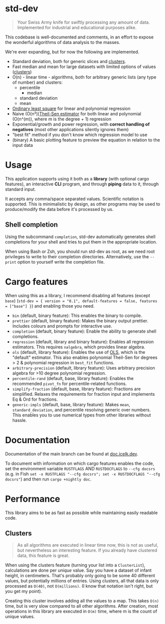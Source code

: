 # std-dev

> Your Swiss Army knife for swiftly processing any amount of data. Implemented for industrial and educational purposes alike.

This codebase is well-documented and comments, in an effort to expose the wonderful algorithms of data analysis to the masses.

We're ever expanding, but for now the following are implemented.

-   Standard deviation, both for generic slices and [clusters](#clusters).
-   Fast median and mean for large datasets with limited options of values ([clusters](#clusters))
-   O(n) - linear time - algorithms, both for arbitrary generic lists (any type of number) and clusters:
    -   percentile
        -   median
    -   standard deviation
    -   mean
-   [Ordinary least square](https://en.wikipedia.org/wiki/Ordinary_least_squares) for linear and polynomial regression
-   Naive (O(n²))[Theil-Sen estimator](https://en.wikipedia.org/wiki/Theil%E2%80%93Sen_estimator) for both linear and polynomial (O(n^(m)), where m is the degree + 1) regression
-   Exponential/growth and power regression, with **correct handling of negatives** (most other applications silently ignores them)
-   "best fit" method if you don't know which regression model to use
-   (binary) A basic plotting feature to preview the equation in relation to the input data

# Usage

This application supports using it both as a **library** (with optional cargo features),
an interactive **CLI** program, and through **piping** data to it, through standard input.

It accepts any comma/space separated values. Scientific notation is supported.
This is minimalistic by design, as other programs may be used to produce/modify the data before it's processed by us.

## Shell completion

Using the subcommand `completion`, std-dev automatically generates shell completions for your shell and tries to put them in the appropriate location.

When using Bash or Zsh, you should run std-dev as root, as we need root privileges to write to their completion directories.
Alternatively, use the `--print` option to yourself write the completion file.

# Cargo features

When using this as a library, I recommend disabling all features (except `base`) (`std-dev = { version = "0.1", default-features = false, features = ["base"] }`)
and enabling those you need.

-   `bin` (default, binary feature): This enables the binary to compile.
-   `prettier` (default, binary feature): Makes the binary output prettier. Includes colours and prompts for interactive use.
-   `completion` (default, binary feature): Enable the ability to generate shell completions.
-   `regression` (default, library and binary feature): Enables all regression estimators. This requires `nalgebra`, which provides linear algebra.
-   `ols` (default, library feature): Enables the use of [OLS](https://en.wikipedia.org/wiki/Ordinary_least_squares), which is the "default" estimator. This also enables polynomial Theil-Sen for degrees > 2 & polynomial regression in `best_fit` functions.
-   `arbitrary-precision` (default, library feature): Uses arbitrary precision algebra for >10 degree polynomial regression.
-   `percentile-rand` (default, base, library feature): Enables the recommended `pivot_fn` for percentile-related functions.
-   `simplify-fraction` (default, base, library feature): Fractions are simplified. Relaxes the requirements for fraction input and implements Eq & Ord for fractions.
-   `generic-impls` (default, base, library feature): Makes `mean`, `standard_deviation`, and percentile resolving generic over numbers. This enables you to use numerical types from other libraries without hassle.

# Documentation

Documentation of the main branch can be found at [doc.icelk.dev](https://doc.icelk.dev/std-dev/std_dev/).

To document with information on which cargo features enables the code,
set the environment variable `RUSTFLAGS` AND `RUSTDOCFLAGS` to `--cfg docsrs`
(e.g. in Fish `set -x RUSTFLAGS "--cfg docsrs"; set -x RUSTDOCFLAGS "--cfg docsrs"`)
and then run `cargo +nightly doc`.

# Performance

This library aims to be as fast as possible while maintaining easily readable code.

## Clusters

> As all algorithms are executed in linear time now, this is not as useful, but nevertheless an interesting feature.
> If you already have clustered data, this feature is great.

When using the clusters feature (turning your list into a `ClusterList`),
calculations are done per _unique_ value.
Say you have a dataset of infant height, in centimeters.
That's probably only going to be some 40 different values, but potentially millions of entries.
Using clusters, all that data is only processed as `O(40)`, not `O(millions)`. (I know that notation isn't right, but you get my point).

Creating this cluster involves adding all the values to a map. This takes `O(n)` time, but is very slow compared to all other algorithms.
After creation, most operations in this library are executed in `O(m)` time, where m is the count of unique values.
